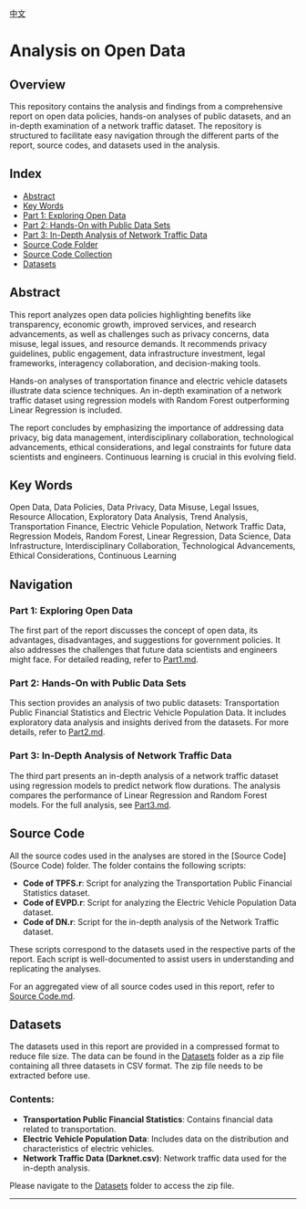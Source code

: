 [中文](README.zh.md)

# Analysis on Open Data

## Overview

This repository contains the analysis and findings from a comprehensive report on open data policies, hands-on analyses of public datasets, and an in-depth examination of a network traffic dataset. The repository is structured to facilitate easy navigation through the different parts of the report, source codes, and datasets used in the analysis.

## Index

- [Abstract](#abstract)
- [Key Words](#key-words)
- [Part 1: Exploring Open Data](Part1.md)
- [Part 2: Hands-On with Public Data Sets](Part2.md)
- [Part 3: In-Depth Analysis of Network Traffic Data](Part3.md)
- [Source Code Folder](#source-code-folder)
- [Source Code Collection](#source-code-collection)
- [Datasets](#datasets)

## Abstract

This report analyzes open data policies highlighting benefits like transparency, economic growth, improved services, and research advancements, as well as challenges such as privacy concerns, data misuse, legal issues, and resource demands. It recommends privacy guidelines, public engagement, data infrastructure investment, legal frameworks, interagency collaboration, and decision-making tools.

Hands-on analyses of transportation finance and electric vehicle datasets illustrate data science techniques. An in-depth examination of a network traffic dataset using regression models with Random Forest outperforming Linear Regression is included.

The report concludes by emphasizing the importance of addressing data privacy, big data management, interdisciplinary collaboration, technological advancements, ethical considerations, and legal constraints for future data scientists and engineers. Continuous learning is crucial in this evolving field.

## Key Words

Open Data, Data Policies, Data Privacy, Data Misuse, Legal Issues, Resource Allocation, Exploratory Data Analysis, Trend Analysis, Transportation Finance, Electric Vehicle Population, Network Traffic Data, Regression Models, Random Forest, Linear Regression, Data Science, Data Infrastructure, Interdisciplinary Collaboration, Technological Advancements, Ethical Considerations, Continuous Learning

## Navigation

### Part 1: Exploring Open Data
The first part of the report discusses the concept of open data, its advantages, disadvantages, and suggestions for government policies. It also addresses the challenges that future data scientists and engineers might face. For detailed reading, refer to [Part1.md](Part1.md).

### Part 2: Hands-On with Public Data Sets
This section provides an analysis of two public datasets: Transportation Public Financial Statistics and Electric Vehicle Population Data. It includes exploratory data analysis and insights derived from the datasets. For more details, refer to [Part2.md](Part2.md).

### Part 3: In-Depth Analysis of Network Traffic Data
The third part presents an in-depth analysis of a network traffic dataset using regression models to predict network flow durations. The analysis compares the performance of Linear Regression and Random Forest models. For the full analysis, see [Part3.md](Part3.md).

## Source Code

All the source codes used in the analyses are stored in the [Source Code](Source Code) folder. The folder contains the following scripts:
- **Code of TPFS.r**: Script for analyzing the Transportation Public Financial Statistics dataset.
- **Code of EVPD.r**: Script for analyzing the Electric Vehicle Population Data dataset.
- **Code of DN.r**: Script for the in-depth analysis of the Network Traffic dataset.

These scripts correspond to the datasets used in the respective parts of the report. Each script is well-documented to assist users in understanding and replicating the analyses.

For an aggregated view of all source codes used in this report, refer to [Source Code.md](Source%20Code.md).

## Datasets

The datasets used in this report are provided in a compressed format to reduce file size. The data can be found in the [Datasets](Datasets) folder as a zip file containing all three datasets in CSV format. The zip file needs to be extracted before use.

### Contents:
- **Transportation Public Financial Statistics**: Contains financial data related to transportation.
- **Electric Vehicle Population Data**: Includes data on the distribution and characteristics of electric vehicles.
- **Network Traffic Data (Darknet.csv)**: Network traffic data used for the in-depth analysis.

Please navigate to the [Datasets](Datasets) folder to access the zip file.

---
